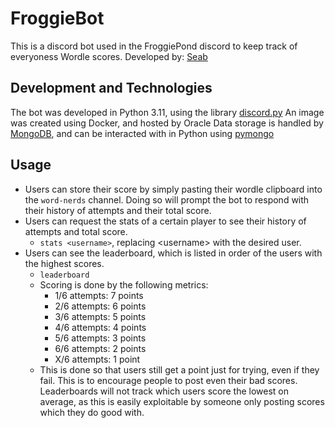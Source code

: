 # FroggieBot
This is a discord bot used in the FroggiePond discord to keep track of everyoness Wordle scores.
Developed by: [Seab](https://github.com/doestoasttoasttoast)

## Development and Technologies
The bot was developed in Python 3.11, using the library [discord.py](https://discordpy.readthedocs.io/en/stable/index.html)
An image was created using Docker, and hosted by Oracle
Data storage is handled by [MongoDB](cloud.mongodb.com), and can be interacted with in Python using [pymongo](https://pymongo.readthedocs.io/en/stable/)

## Usage
- Users can store their score by simply pasting their wordle clipboard into the `word-nerds` channel. Doing so will prompt the bot to respond with their history of attempts and their total score.
- Users can request the stats of a certain player to see their history of attempts and total score.
     - `stats <username>`, replacing \<username\> with the desired user.
- Users can see the leaderboard, which is listed in order of the users with the highest scores.
     - `leaderboard`
     - Scoring is done by the following metrics:
          - 1/6 attempts: 7 points
          - 2/6 attempts: 6 points
          - 3/6 attempts: 5 points
          - 4/6 attempts: 4 points
          - 5/6 attempts: 3 points
          - 6/6 attempts: 2 points
          - X/6 attempts: 1 point
     - This is done so that users still get a point just for trying, even if they fail. This is to encourage people to post even their bad scores. Leaderboards will not track which users score the lowest on average, as this is easily exploitable by someone only posting scores which they do good with.
